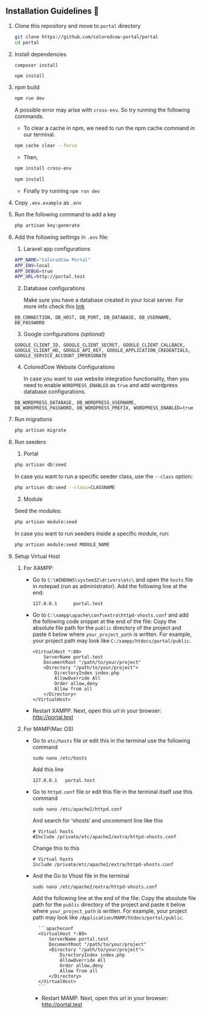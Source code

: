 ## Installation Guidelines :rocket:

1. Clone this repository and move to `portal` directory
   ```sh
   git clone https://github.com/coloredcow-portal/portal
   cd portal
   ```

2. Install dependencies
   ```sh
   composer install 
   ```
   ```
   npm install
   ```

3. npm build
   ```sh
   npm run dev
   ```
    A possible error may arise with `cross-env`. So try running the following commands.
   - To clear a cache in npm, we need to run the npm cache command in our terminal.
   ```sh
   npm cache clear --force
   ```
   - Then, 
   ```sh
   npm install cross-env
   
   npm install
   ```
   - Finally try running `npm run dev`


4. Copy `.env.example` as `.env`


5. Run the following command to add a key
   ```sh
   php artisan key:generate
   ```

6. Add the following settings in `.env` file:
    1. Laravel app configurations
    ```sh
    APP_NAME="ColoredCow Portal"
    APP_ENV=local
    APP_DEBUG=true
    APP_URL=http://portal.test
    ```

    2. Database configurations

        Make sure you have a database created in your local server.
        For more info check this [link](https://www.youtube.com/watch?v=4geOENi3--M)

    ```
    DB_CONNECTION, DB_HOST, DB_PORT, DB_DATABASE, DB_USERNAME, DB_PASSWORD
    ```


    3. Google configurations _(optional)_
    ```
    GOOGLE_CLIENT_ID, GOOGLE_CLIENT_SECRET, GOOGLE_CLIENT_CALLBACK, GOOGLE_CLIENT_HD, GOOGLE_API_KEY, GOOGLE_APPLICATION_CREDENTIALS, GOOGLE_SERVICE_ACCOUNT_IMPERSONATE
    ```

    4. ColoredCow Website Configurations

        In case you want to use website integration functionality, then you need to enable `WORDPRESS_ENABLED` as `true` and add wordpress database configurations.

    ```
    DB_WORDPRESS_DATABASE, DB_WORDPRESS_USERNAME, DB_WORDPRESS_PASSWORD, DB_WORDPRESS_PREFIX, WORDPRESS_ENABLED=true
    ```

7. Run migrations
    ```sh
    php artisan migrate
    ```

8. Run seeders
    1. Portal
    ```sh
    php artisan db:seed
    ```
    In case you want to run a specific seeder class, use the ```--class``` option:
    ```sh
    php artisan db:seed --class=CLASSNAME
    ```
    2. Module

    Seed the modules:
    ```sh
    php artisan module:seed
    ```
    In case you want to run seeders inside a specific module, run:
    ```sh
    php artisan module:seed MODULE_NAME
    ```

9. Setup Virtual Host
    1. For XAMPP:
         - Go to `C:\WINDOWS\system32\drivers\etc\` and open the `hosts` file in notepad (run as administrator). Add the following line at the end:

             ```
             127.0.0.1      portal.test
             ```

       - Go to `C:\xampp\apache\conf\extra\httpd-vhosts.conf` and add the following code snippet at the end of the file:
        Copy the absolute file path for the `public` directory of the project and paste it below where `your_project_path` is written. For example, your project path may look like `C:/xampp/htdocs/portal/public`.

            ```apacheconf
            <VirtualHost *:80>
                ServerName portal.test
                DocumentRoot "/path/to/your/project"
                <Directory "/path/to/your/project">
                    DirectoryIndex index.php
                    AllowOverride All
                    Order allow,deny
                    Allow from all
                </Directory>
            </VirtualHost>
            ```

       - Restart XAMPP. Next, open this url in your browser: http://portal.test
    
    2. For MAMP(Mac OS)
       - Go to `etc/hosts` file or edit this in the terminal use the following command
            ```
            sudo nano /etc/hosts
            ```
            Add this line 
            ```
            127.0.0.1   portal.test
            ```

       - Go to `httpd.conf` file or edit this file in the terminal itself use this command
            ```
            sudo nano /etc/apache2/httpd.conf
            ```
            And search for ‘vhosts‘ and uncomment line like this
            ```
            # Virtual hosts
            #Include /private/etc/apache2/extra/httpd-vhosts.conf
            ```
            Change this to this
            ```
            # Virtual hosts
            Include /private/etc/apache2/extra/httpd-vhosts.conf
            ```
        - And the Go to Vhost file in the terminal 
            ```
            sudo nano /etc/apache2/extra/httpd-vhosts.conf
            ```
            Add the following line at the end of the file: 
            Copy the absolute file path for the `public` directory of the project and paste it below where `your_project_path` is written. For example, your project path may look like `/Application/MAMP/htdocs/portal/public`.

                ```apacheconf
                <VirtualHost *:80>
                    ServerName portal.test
                    DocumentRoot "/path/to/your/project"
                    <Directory "/path/to/your/project">
                        DirectoryIndex index.php
                        AllowOverride All
                        Order allow,deny
                        Allow from all
                    </Directory>
                </VirtualHost>
                ```
          - Restart MAMP. Next, open this url in your browser: http://portal.test

